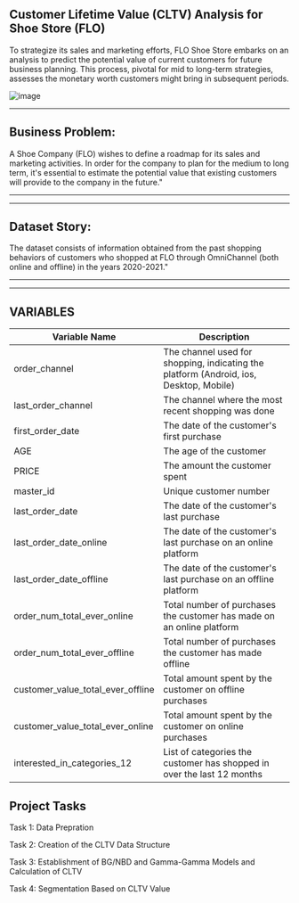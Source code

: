 ## Customer Lifetime Value (CLTV) Analysis for Shoe Store (FLO) 
To strategize its sales and marketing efforts, FLO Shoe Store embarks on an analysis to predict the potential value of current customers for future business planning. This process, pivotal for mid to long-term strategies, assesses the monetary worth customers might bring in subsequent periods.

![image](https://www.avmgezgini.com/upload/images/magaza/Flo-Afium-avm.JPG)


 **************************
## Business Problem:
A Shoe Company (FLO) wishes to define a roadmap for its sales and marketing activities. In order for the company
to plan for the medium to long term, it's essential to estimate the potential value that existing customers will provide to the company in the future."
 **************************

 **************************
## Dataset Story:
 The dataset consists of information obtained from the past shopping behaviors of customers who shopped at FLO
 through OmniChannel (both online and offline) in the years 2020-2021."
 **************************

 **************************
## VARIABLES


| Variable Name                        | Description                                    |
| ------------------------------------ |------------------------------------------------|
| order_channel                        | The channel used for shopping, indicating the platform (Android, ios, Desktop, Mobile) |
| last_order_channel                   | The channel where the most recent shopping was done |
| first_order_date                     | The date of the customer's first purchase |
| AGE                                  | The age of the customer |
| PRICE                                | The amount the customer spent |
| master_id                            | Unique customer number |
| last_order_date                      | The date of the customer's last purchase |
| last_order_date_online               | The date of the customer's last purchase on an online platform |
| last_order_date_offline              | The date of the customer's last purchase on an offline platform |
| order_num_total_ever_online          | Total number of purchases the customer has made on an online platform |
| order_num_total_ever_offline         | Total number of purchases the customer has made offline |
| customer_value_total_ever_offline    | Total amount spent by the customer on offline purchases |
| customer_value_total_ever_online     | Total amount spent by the customer on online purchases |
| interested_in_categories_12          | List of categories the customer has shopped in over the last 12 months

## Project Tasks
Task 1: Data Prepration

Task 2: Creation of the CLTV Data Structure

Task 3: Establishment of BG/NBD and Gamma-Gamma Models and Calculation of CLTV

Task 4: Segmentation Based on CLTV Value
